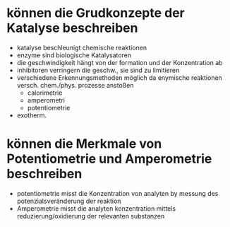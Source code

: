 # können die Grudkonzepte der Katalyse beschreiben
- katalyse beschleunigt chemische reaktionen
- enzyme sind biologische Katalysatoren
- die geschwindigkeit hängt von der formation und der Konzentration ab
- inhibitoren verringern die geschw., sie sind zu limitieren
- verschiedene Erkennungsmethoden möglich da enymische reaktionen versch. chem./phys. prozesse anstoßen
	- calorimetrie
	- amperometri
	- potentiometrie
- exotherm.
# können die Merkmale von Potentiometrie und Amperometrie beschreiben
- potentiometrie misst die Konzentration von analyten by messung des potenzialsveränderung der reaktion
- Amperometrie misst die analyten konzentration mittels reduzierung/oxidierung der relevanten substanzen